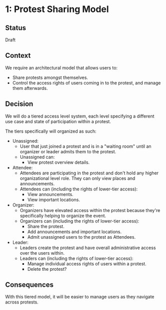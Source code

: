 # 1: Protest Sharing Model

## Status

Draft

## Context

We require an architectural model that allows users to:

- Share protests amongst themselves.
- Control the access rights of users coming in to the protest, and manage them afterwards.

## Decision

We will do a tiered access level system, each level specifying a different use case and state of participation within a protest.

The tiers specifically will organized as such:

- Unassigned:
  - User that just joined a protest and is in a "waiting room" until an organizer or leader admits them to the protest.
  - Unassigned can:
    - View protest overview details.
- Attendee:
  - Attendees are participating in the protest and don't hold any higher organizational level role. They can only view places and announcements.
  - Attendees can (including the rights of lower-tier access):
    - View announcements.
    - View important locations.
- Organizer:
  - Organizers have elevated access within the protest because they're specifically helping to organize the event.
  - Organizers can (including the rights of lower-tier access):
    - Share the protest.
    - Add announcements and important locations.
    - Admit unassigned users to the protest as Attendees.
- Leader:
  - Leaders create the protest and have overall administrative access over the users within.
  - Leaders can (including the rights of lower-tier access):
    - Manage individual access rights of users within a protest.
    - Delete the protest?

## Consequences

With this tiered model, it will be easier to manage users as they navigate across protests.
